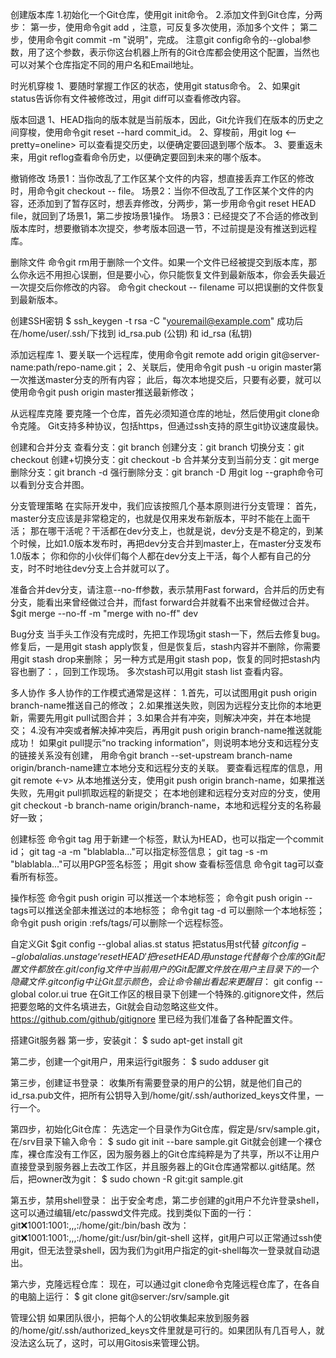 创建版本库
1.初始化一个Git仓库，使用git init命令。
2.添加文件到Git仓库，分两步：
第一步，使用命令git add <file>，注意，可反复多次使用，添加多个文件；
第二步，使用命令git commit -m "说明"，完成。
注意git config命令的--global参数，用了这个参数，表示你这台机器上所有的Git仓库都会使用这个配置，当然也可以对某个仓库指定不同的用户名和Email地址。




时光机穿梭
1、要随时掌握工作区的状态，使用git status命令。
2、如果git status告诉你有文件被修改过，用git diff可以查看修改内容。




版本回退
1、HEAD指向的版本就是当前版本，因此，Git允许我们在版本的历史之间穿梭，使用命令git reset --hard commit_id。
2、穿梭前，用git log <--pretty=oneline> 可以查看提交历史，以便确定要回退到哪个版本。
3、要重返未来，用git reflog查看命令历史，以便确定要回到未来的哪个版本。




撤销修改
场景1：当你改乱了工作区某个文件的内容，想直接丢弃工作区的修改时，用命令git checkout -- file。
场景2：当你不但改乱了工作区某个文件的内容，还添加到了暂存区时，想丢弃修改，分两步，第一步用命令git reset HEAD file，就回到了场景1，第二步按场景1操作。
场景3：已经提交了不合适的修改到版本库时，想要撤销本次提交，参考版本回退一节，不过前提是没有推送到远程库。




删除文件
命令git rm用于删除一个文件。如果一个文件已经被提交到版本库，那么你永远不用担心误删，但是要小心，你只能恢复文件到最新版本，你会丢失最近一次提交后你修改的内容。
命令git checkout -- filename 可以把误删的文件恢复到最新版本。




创建SSH密钥
$ ssh_keygen -t rsa -C "youremail@example.com"
成功后在/home/user/.ssh/下找到  id_rsa.pub (公钥) 和  id_rsa (私钥) 




添加远程库
1、要关联一个远程库，使用命令git remote add origin git@server-name:path/repo-name.git；
2、关联后，使用命令git push -u origin master第一次推送master分支的所有内容；
此后，每次本地提交后，只要有必要，就可以使用命令git push origin master推送最新修改；




从远程库克隆
要克隆一个仓库，首先必须知道仓库的地址，然后使用git clone命令克隆。
Git支持多种协议，包括https，但通过ssh支持的原生git协议速度最快。




创建和合并分支
查看分支：git branch
创建分支：git branch <name>
切换分支：git checkout <name>
创建+切换分支：git checkout -b <name>
合并某分支到当前分支：git merge <name>
删除分支：git branch -d <name>
强行删除分支：git branch -D <name>
用git log --graph命令可以看到分支合并图。




分支管理策略
在实际开发中，我们应该按照几个基本原则进行分支管理：
首先，master分支应该是非常稳定的，也就是仅用来发布新版本，平时不能在上面干活；
那在哪干活呢？干活都在dev分支上，也就是说，dev分支是不稳定的，到某个时候，比如1.0版本发布时，再把dev分支合并到master上，在master分支发布1.0版本；
你和你的小伙伴们每个人都在dev分支上干活，每个人都有自己的分支，时不时地往dev分支上合并就可以了。

准备合并dev分支，请注意--no-ff参数，表示禁用Fast forward，合并后的历史有分支，能看出来曾经做过合并，而fast forward合并就看不出来曾经做过合并。
$git merge --no-ff -m "merge with no-ff" dev




Bug分支
当手头工作没有完成时，先把工作现场git stash一下，然后去修复bug。
修复后，一是用git stash apply恢复，但是恢复后，stash内容并不删除，你需要用git stash drop来删除；
另一种方式是用git stash pop，恢复的同时把stash内容也删了：，回到工作现场。
多次stash可以用git stash list 查看内容。




多人协作
多人协作的工作模式通常是这样：
1.首先，可以试图用git push origin branch-name推送自己的修改；
2.如果推送失败，则因为远程分支比你的本地更新，需要先用git pull试图合并；
3.如果合并有冲突，则解决冲突，并在本地提交；
4.没有冲突或者解决掉冲突后，再用git push origin branch-name推送就能成功！
如果git pull提示“no tracking information”，则说明本地分支和远程分支的链接关系没有创建，
用命令git branch --set-upstream branch-name origin/branch-name建立本地分支和远程分支的关联。
要查看远程库的信息，用git remote <-v>
从本地推送分支，使用git push origin branch-name，如果推送失败，先用git pull抓取远程的新提交；
在本地创建和远程分支对应的分支，使用git checkout -b branch-name origin/branch-name，本地和远程分支的名称最好一致；




创建标签
命令git tag <name>用于新建一个标签，默认为HEAD，也可以指定一个commit id；
git tag -a <tagname> -m "blablabla..."可以指定标签信息；
git tag -s <tagname> -m "blablabla..."可以用PGP签名标签；
用git show <tagname>查看标签信息
命令git tag可以查看所有标签。




操作标签
命令git push origin <tagname>可以推送一个本地标签；
命令git push origin --tags可以推送全部未推送过的本地标签；
命令git tag -d <tagname>可以删除一个本地标签；
命令git push origin :refs/tags/<tagname>可以删除一个远程标签。




自定义Git
$git config --global alias.st status  把status用st代替
$git config --global alias.unstage ‘reset HEAD' 把reset HEAD用unstage代替
每个仓库的Git配置文件都放在.git/config文件中
当前用户的Git配置文件放在用户主目录下的一个隐藏文件.gitconfig中
让Git显示颜色，会让命令输出看起来更醒目：$ git config --global color.ui true
在Git工作区的根目录下创建一个特殊的.gitignore文件，然后把要忽略的文件名填进去，Git就会自动忽略这些文件。
https://github.com/github/gitignore 里已经为我们准备了各种配置文件。




搭建Git服务器
第一步，安装git：
$ sudo apt-get install git

第二步，创建一个git用户，用来运行git服务：
$ sudo adduser git

第三步，创建证书登录：
收集所有需要登录的用户的公钥，就是他们自己的id_rsa.pub文件，把所有公钥导入到/home/git/.ssh/authorized_keys文件里，一行一个。

第四步，初始化Git仓库：
先选定一个目录作为Git仓库，假定是/srv/sample.git，在/srv目录下输入命令：
$ sudo git init --bare sample.git
Git就会创建一个裸仓库，裸仓库没有工作区，因为服务器上的Git仓库纯粹是为了共享，所以不让用户直接登录到服务器上去改工作区，并且服务器上的Git仓库通常都以.git结尾。然后，把owner改为git：
$ sudo chown -R git:git sample.git

第五步，禁用shell登录：
出于安全考虑，第二步创建的git用户不允许登录shell，这可以通过编辑/etc/passwd文件完成。找到类似下面的一行：
git:x:1001:1001:,,,:/home/git:/bin/bash
改为：
git:x:1001:1001:,,,:/home/git:/usr/bin/git-shell
这样，git用户可以正常通过ssh使用git，但无法登录shell，因为我们为git用户指定的git-shell每次一登录就自动退出。

第六步，克隆远程仓库：
现在，可以通过git clone命令克隆远程仓库了，在各自的电脑上运行：
$ git clone git@server:/srv/sample.git

管理公钥
如果团队很小，把每个人的公钥收集起来放到服务器的/home/git/.ssh/authorized_keys文件里就是可行的。如果团队有几百号人，就没法这么玩了，这时，可以用Gitosis来管理公钥。






